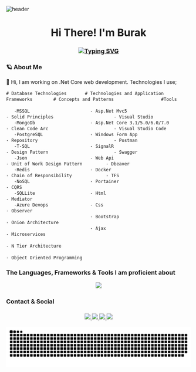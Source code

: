 ![header](https://capsule-render.vercel.app/api?type=waving&color=auto&section=header)
 <h1 align="center">Hi There! I'm Burak</h1>

 
<h3 align="center">
  
[![Typing SVG](https://readme-typing-svg.demolab.com?font=Montserrat&size=30&center=true&color=0d7dee&multiline=true&width=1200&lines=Jr+.Net+Core+Developer+)](https://git.io/typing-svg)

### 🪐 About Me

🧬  Hi, I am working on .Net Core web development. Technologies I use;

    # Database Technologies       # Technologies and Application Frameworks        # Concepts and Patterns                  #Tools                               
                                                                                       
       -MSSQL                       - Asp.Net Mvc5                                   - Solid Principles                       - Visual Studio
       -MongoDb                     - Asp.Net Core 3.1/5.0/6.0/7.0                   - Clean Code Arc                         - Visual Studio Code
       -PostgreSQL                  - Windows Form App                               - Repository                             - Postman
       -T-SQL                       - SignalR                                        - Design Pattern                         - Swagger
       -Json                        - Web Api                                           - Unit of Work Design Pattern         - Dbeaver
       -Redis                       - Docker                                            - Chain of Responsibility             - TFS
       -NoSQL                       - Portainer                                         - CQRS                                
       -SQLLite                     - Html                                              - Mediator                           
       -Azure Devops                - Css                                               - Observer
                                    - Bootstrap                                      - Onion Architecture
                                    - Ajax                                           - Microservices
                                                                                     - N Tier Architecture
                                                                                     - Object Oriented Programming




### The Languages, Frameworks & Tools I am proficient about

<p align="center">
<a href="https://skillicons.dev">
    <img src="https://skillicons.dev/icons?&theme=light&i=visualstudio,dotnet,cs,html,css,github,mysql,mongodb,postgres,postman,redis,sqlite,docker,"/>
    
  </a>
</p>
 
### Contact & Social

<h3 align="center">
 <a href="https://www.facebook.com/burakkertn">
   <img height=50 src="https://cdn.jsdelivr.net/gh/devicons/devicon/icons/facebook/facebook-original.svg"/>
    </a>
 <a href="https://www.linkedin.com/in/burakertan">
   <img height=50 src="https://cdn.jsdelivr.net/gh/devicons/devicon/icons/linkedin/linkedin-original.svg"/>
 </a>
<a href="https://twitter.com/burakkertn">
   <img height=50 src="https://cdn.jsdelivr.net/gh/devicons/devicon/icons/twitter/twitter-original.svg"/>
    </a>
  <a href="https://burakertan.com.tr/">
   <img height=50 src="https://cdn.jsdelivr.net/gh/devicons/devicon/icons/chrome/chrome-original.svg"/>
    </a>



   
 </a>






</h3>


 
<picture>
  <source
    media="(prefers-color-scheme: dark)"
    srcset="https://raw.githubusercontent.com/platane/snk/output/github-contribution-grid-snake-dark.svg"
  />
  <source
    media="(prefers-color-scheme: light)"
    srcset="https://raw.githubusercontent.com/platane/snk/output/github-contribution-grid-snake.svg"
  />
  <img
    alt="github contribution grid snake animation"
    src="https://raw.githubusercontent.com/platane/snk/output/github-contribution-grid-snake.svg"
  />
</picture>
